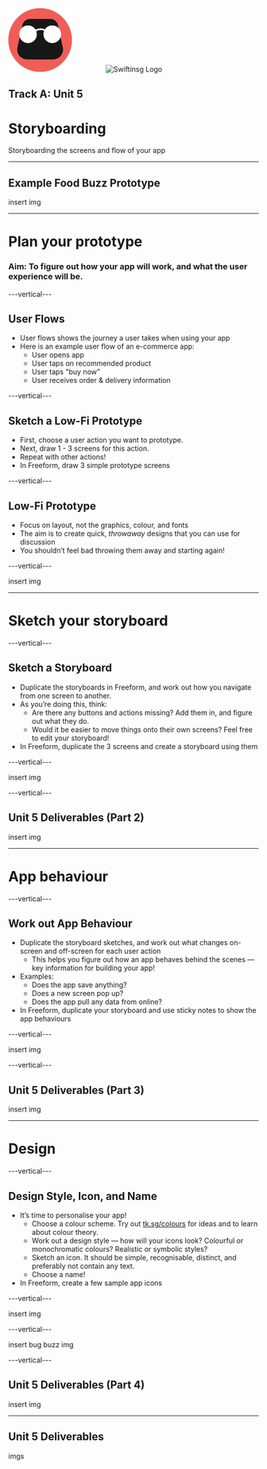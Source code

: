 <div style="text-align: left">
    <img src="/assets/tinkercademy.png" alt="Tinkercademy Logo" height="128px">
    <img src="https://raw.githubusercontent.com/swiftinsg/branding/main/logos/icons/png/coloured%20-%20dark%20background.png" alt="Swiftinsg Logo" height="128px" style="margin-left: 64px;">
</div>

## Track A: Unit 5
# Storyboarding

Storyboarding the screens and flow of your app

---

## Example Food Buzz Prototype
insert img

---

# Plan your prototype
### Aim: To figure out how your app will work, and what the user experience will be.

---vertical---

## User Flows
- User flows shows the journey a user takes when using your app
- Here is an example user flow of an e-commerce app:
    - User opens app
    - User taps on recommended product
    - User taps "buy now”
    - User receives order & delivery information

---vertical---

## Sketch a Low-Fi Prototype
- First, choose a user action you want to prototype.
- Next, draw 1 - 3 screens for this action.
- Repeat with other actions!
- In Freeform, draw 3 simple prototype screens

---vertical---

## Low-Fi Prototype
- Focus on layout, not the graphics, colour, and fonts
- The aim is to create quick, *throwaway* designs that you can use for discussion
- You shouldn’t feel bad throwing them away and starting again!

---vertical---

insert img


---

# Sketch your storyboard

---vertical---

## Sketch a Storyboard
- Duplicate the storyboards in Freeform, and work out how you navigate from one screen to another.
- As you’re doing this, think:
    - Are there any buttons and actions missing? Add them in, and figure out what they do.
    - Would it be easier to move things onto their own screens? Feel free to edit your storyboard!
- In Freeform, duplicate the 3 screens and create a storyboard using them

---vertical---

insert img

---vertical---

## Unit 5 Deliverables (Part 2)
insert img

---

# App behaviour

---vertical---

## Work out App Behaviour
- Duplicate the storyboard sketches, and work out what changes on- screen and off-screen for each user action
    - This helps you figure out how an app behaves behind the scenes — key information for building your app!
- Examples:
    - Does the app save anything?
    - Does a new screen pop up?
    - Does the app pull any data from online?
- In Freeform, duplicate your storyboard and use sticky notes to show the app behaviours

---vertical---

insert img

---vertical---

## Unit 5 Deliverables (Part 3)
insert img

---

# Design

---vertical---

## Design Style, Icon, and Name
- It’s time to personalise your app!
    - Choose a colour scheme. Try out [tk.sg/colours](tk.sg/colours) for ideas and to learn about colour theory.
    - Work out a design style — how will your icons look? Colourful or monochromatic colours? Realistic or symbolic styles?
    - Sketch an icon. It should be simple, recognisable, distinct, and preferably not contain any text.
    - Choose a name!
- In Freeform, create a few sample app icons

---vertical---

insert img

---vertical---

insert bug buzz img

---vertical---

## Unit 5 Deliverables (Part 4)
insert img

---

## Unit 5 Deliverables
imgs